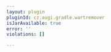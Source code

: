 ```yaml
---
layout: plugin
pluginId: cz.augi.gradle.wartremover
isJarAvailable: true
error: ''
violations: []

---
```

